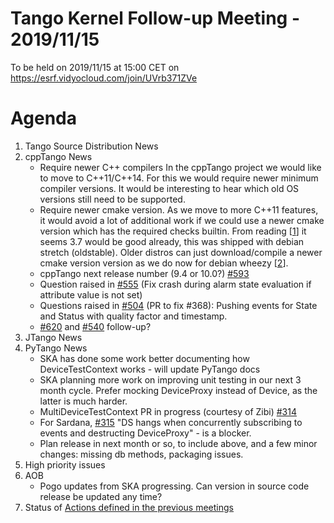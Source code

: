 # Tango Kernel Follow-up Meeting - 2019/11/15

To be held on 2019/11/15 at 15:00 CET on https://esrf.vidyocloud.com/join/UVrb371ZVe

# Agenda
 1. Tango Source Distribution News
 2. cppTango News
    - Require newer C++ compilers
      In the cppTango project we would like to move to C++11/C++14.
      For this we would require newer minimum compiler versions.
      It would be interesting to hear which old OS versions still
      need to be supported. 
    - Require newer cmake version. As we move to more C++11 features, it
      would avoid a lot of additional work if we could use a newer cmake
      version which has the required checks builtin. From reading [[1]]
      it seems 3.7 would be good already, this was shipped with debian stretch (oldstable). 
      Older distros can just download/compile a newer cmake version version as we do now for debian wheezy [[2]]. 
    - cppTango next release number (9.4 or 10.0?) [#593](https://github.com/tango-controls/cppTango/pull/593)
    - Question raised in [#555](https://github.com/tango-controls/cppTango/pull/555) (Fix crash during alarm state evaluation if attribute value is not set)
    - Questions raised in [#504](https://github.com/tango-controls/cppTango/pull/504) (PR to fix #368): Pushing events for State and Status with quality factor and timestamp.
    - [#620](https://github.com/tango-controls/cppTango/issues/620) and [#540](https://github.com/tango-controls/cppTango/issues/540) follow-up?
 3. JTango News
 4. PyTango News
    - SKA has done some work better documenting how DeviceTestContext works - will update PyTango docs
    - SKA planning more work on improving unit testing in our next 3 month cycle.  Prefer mocking DeviceProxy instead of Device, as the latter is much harder.
    - MultiDeviceTestContext PR in progress (courtesy of Zibi) [#314](https://github.com/tango-controls/pytango/pull/314)
    - For Sardana, [#315](https://github.com/tango-controls/pytango/issues/315) "DS hangs when concurrently subscribing to events and destructing DeviceProxy" - is a blocker.
    - Plan release in next month or so, to include above, and a few minor changes: missing db methods, packaging issues.
 5. High priority issues
 6. AOB
    - Pogo updates from SKA progressing.  Can version in source code release be updated any time?
 7. Status of [Actions defined in the previous meetings](https://github.com/tango-controls/tango-kernel-followup/blob/master/2019-05-28/Minutes.md#summary-of-remaining-actions)

[1]: https://cmake.org/cmake/help/v3.7/manual/cmake-compile-features.7.html#manual:cmake-compile-features(7)
[2]: https://github.com/tango-controls/cppTango/blob/2ed9451cda9a89bd59a7c5e99888f6fd50a5812a/.travis/debian7/Dockerfile#L27

